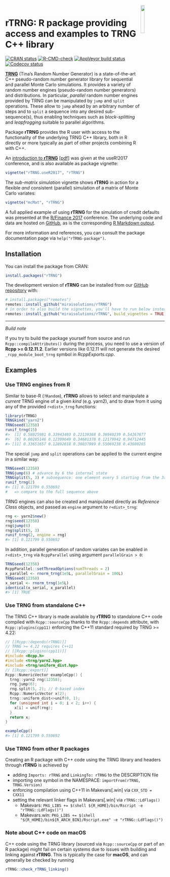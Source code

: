 
<!-- README.md is generated from README.Rmd. Please edit that file -->

<img src="man/figures/rTRNG.svg" align="right" width="15%" height="15%"/>

# rTRNG: R package providing access and examples to TRNG C++ library

[![CRAN
status](http://www.r-pkg.org/badges/version/rTRNG)](https://cran.r-project.org/package=rTRNG)
[![R-CMD-check](https://github.com/miraisolutions/rTRNG/workflows/R-CMD-check/badge.svg)](https://github.com/miraisolutions/rTRNG/actions?query=workflow%3AR-CMD-check)
[![AppVeyor build
status](https://ci.appveyor.com/api/projects/status/github/miraisolutions/rTRNG?branch=master&svg=true)](https://ci.appveyor.com/project/riccardoporreca/rtrng)
[![Codecov
status](https://img.shields.io/codecov/c/github/miraisolutions/rTRNG/master.svg)](https://codecov.io/github/miraisolutions/rTRNG?branch=master)

**[TRNG](https://numbercrunch.de/trng/)** (Tina’s Random Number
Generator) is a state-of-the-art C++ pseudo-random number generator
library for sequential and parallel Monte Carlo simulations. It provides
a variety of random number engines (pseudo-random number generators) and
distributions. In particular, *parallel* random number engines provided
by TRNG can be manipulated by `jump` and `split` operations. These allow
to `jump` ahead by an arbitrary number of steps and to `split` a
sequence into any desired sub-sequence(s), thus enabling techniques such
as *block-splitting* and *leapfrogging* suitable to parallel algorithms.

Package **rTRNG** provides the R user with access to the functionality
of the underlying TRNG C++ library, both in R directly or more typically
as part of other projects combining R with C++.

An [introduction to
**rTRNG**](https://user2017.sched.com/event/Axpj/rtrng-advanced-parallel-random-number-generation-in-r)
\[[pdf](http://schd.ws/hosted_files/user2017/93/Mirai.rTRNG.useR2017.pdf)\]
was given at the useR\!2017 conference, and is also available as package
vignette:

``` r
vignette("rTRNG.useR2017", "rTRNG")
```

The *sub-matrix simulation* vignette shows **rTRNG** in action for a
flexible *and* consistent (parallel) simulation of a matrix of Monte
Carlo variates:

``` r
vignette("mcMat", "rTRNG")
```

A full applied example of using **rTRNG** for the simulation of credit
defaults was presented at the
[R/Finance 2017](http://past.rinfinance.com/agenda/2017/talk/RiccardoPorreca.pdf)
conference. The underlying code and data are hosted on
[GitHub](https://github.com/miraisolutions/PortfolioRiskMC), as is the
corresponding [R Markdown
output](https://rawgit.com/miraisolutions/PortfolioRiskMC/master/RinFinance2017/PortfolioSimAndRiskBig.html).

For more information and references, you can consult the package
documentation page via `help("rTRNG-package")`.

## Installation

You can install the package from CRAN:

``` r
install.packages("rTRNG")
```

The development version of **rTRNG** can be installed from our [GitHub
repository](https://github.com/miraisolutions/rTRNG) with:

``` r
# install.packages("remotes")
remotes::install_github("miraisolutions/rTRNG")
# in order to also build the vignettes, you'll have to run below instead
remotes::install_github("miraisolutions/rTRNG", build_vignettes = TRUE)
```

-----

*Build note*

If you try to build the package yourself from source and run
`Rcpp::compileAttributes()` during the process, you need to use a
version of **Rcpp \>= 0.12.11.2**. Earlier versions like 0.12.11 will
not generate the desired `_rcpp_module_boot_trng` symbol in
*RcppExports.cpp*.

## Examples

### Use TRNG engines from R

Similar to base-R (`?Random`), **rTRNG** allows to select and manipulate
a *current* TRNG engine of a given *kind* (e.g. yarn2), and to draw from
it using any of the provided `r<dist>_trng` functions:

``` r
library(rTRNG)
TRNGkind("yarn2") 
TRNGseed(12358)
runif_trng(15)
#>  [1] 0.58025981 0.33943403 0.22139368 0.36940239 0.54267877
#>  [6] 0.00285146 0.12399649 0.34681378 0.12179942 0.94712445
#> [11] 0.33651657 0.12892618 0.38037989 0.55069238 0.43600265
```

The special `jump` and `split` operations can be applied to the current
engine in a similar way:

``` r
TRNGseed(12358)
TRNGjump(6) # advance by 6 the internal state
TRNGsplit(5, 3) # subsequence: one element every 5 starting from the 3rd
runif_trng(2)
#> [1] 0.121799 0.550692
#   => compare to the full sequence above
```

TRNG engines can also be created and manipulated directly as *Reference
Class* objects, and passed as `engine` argument to `r<dist>_trng`:

``` r
rng <- yarn2$new()
rng$seed(12358)
rng$jump(6)
rng$split(5, 3)
runif_trng(2, engine = rng)
#> [1] 0.121799 0.550692
```

In addition, parallel generation of random variates can be enabled in
`r<dist>_trng` via `RcppParallel` using argument `parallelGrain > 0`:

``` r
TRNGseed(12358)
RcppParallel::setThreadOptions(numThreads = 2)
x_parallel <- rnorm_trng(1e5L, parallelGrain = 100L)
TRNGseed(12358)
x_serial <- rnorm_trng(1e5L)
identical(x_serial, x_parallel)
#> [1] TRUE
```

### Use TRNG from standalone C++

The TRNG C++ library is made available by **rTRNG** to standalone C++
code compiled with `Rcpp::sourceCpp` thanks to the `Rcpp::depends`
attribute, with `Rcpp::plugins(cpp11)` enforcing the C++11 standard
required by TRNG \>= 4.22:

``` cpp
// [[Rcpp::depends(rTRNG)]]
// TRNG >= 4.22 requires C++11
// [[Rcpp::plugins(cpp11)]]
#include <Rcpp.h>
#include <trng/yarn2.hpp>
#include <trng/uniform_dist.hpp>
// [[Rcpp::export]]
Rcpp::NumericVector exampleCpp() {
  trng::yarn2 rng(12358);
  rng.jump(6);
  rng.split(5, 2); // 0-based index
  Rcpp::NumericVector x(2);
  trng::uniform_dist<>unif(0, 1);
  for (unsigned int i = 0; i < 2; i++) {
    x[i] = unif(rng);
  }
  return x;
}
```

``` r
exampleCpp()
#> [1] 0.121799 0.550692
```

### Use TRNG from other R packages

Creating an R package with C++ code using the TRNG library and headers
through **rTRNG** is achieved by

  - adding `Imports: rTRNG` and `LinkingTo: rTRNG` to the DESCRIPTION
    file
  - importing one symbol in the NAMESPACE: `importFrom(rTRNG,
    TRNG.Version)`
  - enforcing compilation using C++11 in Makevars\[.win\] via `CXX_STD =
    CXX11`
  - setting the relevant linker flags in Makevars\[.win\] via
    `rTRNG::LdFlags()`
      - Makevars: `PKG_LIBS += $(shell ${R_HOME}/bin/Rscript -e
        "rTRNG::LdFlags()")`
      - Makevars.win: `PKG_LIBS += $(shell
        "${R_HOME}/bin${R_ARCH_BIN}/Rscript.exe" -e "rTRNG::LdFlags()")`

### Note about C++ code on macOS

C++ code using the TRNG library (sourced via `Rcpp::sourceCpp` or part
of an R package) might fail on certain systems due to issues with
building and linking against **rTRNG**. This is typically the case for
**macOS**, and can generally be checked by running

``` r
rTRNG::check_rTRNG_linking()
```
